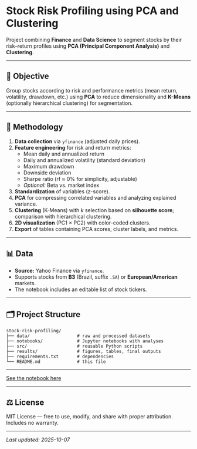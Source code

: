 # Stock Risk Profiling using PCA and Clustering

Project combining **Finance** and **Data Science** to segment stocks by their risk–return profiles using **PCA (Principal Component Analysis)** and **Clustering**.

---

## 🎯 Objective
Group stocks according to risk and performance metrics (mean return, volatility, drawdown, etc.) using **PCA** to reduce dimensionality and **K-Means** (optionally hierarchical clustering) for segmentation.

---

## 🧠 Methodology
1. **Data collection** via `yfinance` (adjusted daily prices).  
2. **Feature engineering** for risk and return metrics:  
   - Mean daily and annualized return  
   - Daily and annualized volatility (standard deviation)  
   - Maximum drawdown  
   - Downside deviation  
   - Sharpe ratio (rf ≈ 0% for simplicity, adjustable)  
   - *Optional:* Beta vs. market index  
3. **Standardization** of variables (z-score).  
4. **PCA** for compressing correlated variables and analyzing explained variance.  
5. **Clustering** (K-Means) with *k* selection based on **silhouette score**; comparison with hierarchical clustering.  
6. **2D visualization** (PC1 × PC2) with color-coded clusters.  
7. **Export** of tables containing PCA scores, cluster labels, and metrics.

---

## 📊 Data
- **Source:** Yahoo Finance via `yfinance`.  
- Supports stocks from **B3** (Brazil, suffix `.SA`) or **European/American** markets.  
- The notebook includes an editable list of stock tickers.

---

## 🗂️ Project Structure
```
stock-risk-profiling/
├── data/                  # raw and processed datasets
├── notebooks/             # Jupyter notebooks with analyses
├── src/                   # reusable Python scripts
├── results/               # figures, tables, final outputs
├── requirements.txt       # dependencies
└── README.md              # this file
```

---


[See the notebook here](stock-risk-profiling/notebooks)



---

## ⚖️ License
MIT License — free to use, modify, and share with proper attribution.  
Includes no warranty.

---

*Last updated: 2025-10-07*

